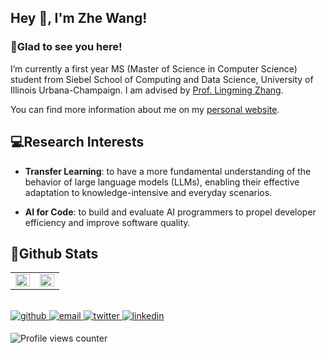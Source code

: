 ## Hey 👋, I'm Zhe Wang!  
  
### 🚀Glad to see you here!  
I’m currently a first year MS (Master of Science in Computer Science) student from Siebel School of Computing and Data Science, University of Illinois Urbana-Champaign. I am advised by [Prof. Lingming Zhang](https://lingming.cs.illinois.edu).

You can find more information about me on my [personal website](https://zhewang2001.github.io).    

## 💻Research Interests  
<div>

-  **Transfer Learning**: to have a more fundamental understanding of the behavior of large language models (LLMs), enabling their effective adaptation to knowledge-intensive and everyday scenarios.  
  

-  **AI for Code**: to build and evaluate AI programmers to propel developer efficiency and improve software quality.  

</div>

## 📝Github Stats  
<table><tr><td valign="top" width="50%">

<img src="https://github-readme-stats.vercel.app/api?username=zhewang2001&show_icons=true&count_private=true&hide_border=true" align="left" style="width: 100%" />

</td><td valign="top" width="50%">

<img src="https://github-readme-stats.vercel.app/api/top-langs/?username=zhewang2001&hide_border=true&layout=compact" align="left" style="width: 100%" />

</td></tr></table>  

<br/>  

<a href="https://github.com/zhewang2001" target="_blank">
<img src=https://img.shields.io/badge/github-%2324292e.svg?&style=for-the-badge&logo=github&logoColor=white alt=github style="margin-bottom: 5px;" />
</a>
<a href="mailto:zhe36@illinos.edu" target="_blank">
  <img src="https://img.shields.io/badge/email-%23D14836.svg?&style=for-the-badge&logo=gmail&logoColor=white" alt="email" style="margin-bottom: 5px;" />
</a>
<a href="https://twitter.com/zhewang_20" target="_blank">
<img src=https://img.shields.io/badge/twitter-%2300acee.svg?&style=for-the-badge&logo=twitter&logoColor=white alt=twitter style="margin-bottom: 5px;" />
</a>
<a href="https://linkedin.com/in/zhe-wang-67aa502a7" target="_blank">
<img src=https://img.shields.io/badge/linkedin-%231E77B5.svg?&style=for-the-badge&logo=linkedin&logoColor=white alt=linkedin style="margin-bottom: 5px;" />
</a>  

  

<br/>  

![Profile views counter](https://komarev.com/ghpvc/?username=zhewang2001&&style=flat-square)  
  

<br/>  


<br />
